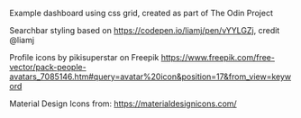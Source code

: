 Example dashboard using css grid, created as part of The Odin Project

Searchbar styling based on https://codepen.io/liamj/pen/vYYLGZj, credit @liamj

Profile icons by pikisuperstar on Freepik
https://www.freepik.com/free-vector/pack-people-avatars_7085146.htm#query=avatar%20icon&position=17&from_view=keyword

Material Design Icons from: https://materialdesignicons.com/